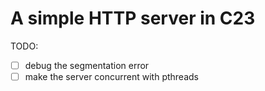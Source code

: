 # A simple HTTP server in C23

TODO:

- [ ] debug the segmentation error
- [ ] make the server concurrent with pthreads

